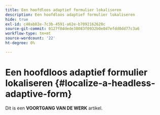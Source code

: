 ```yaml
---
title: Een hoofdloos adaptief formulier lokaliseren
description: Een hoofdloos adaptief formulier lokaliseren
hide: true
exl-id: c40ab82e-7c3b-4591-a62e-b7092162628c
source-git-commit: 0127f8ddede38083f0932b0e8d7efdd0dd77c3a6
workflow-type: tm+mt
source-wordcount: '22'
ht-degree: 0%

---
```


# Een hoofdloos adaptief formulier lokaliseren {#localize-a-headless-adaptive-form}

<span class="preview"> Dit is een **VOORTGANG VAN DE WERK** artikel.</span>
